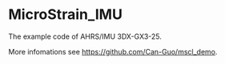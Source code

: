 # MicroStrain_IMU
The example code of AHRS/IMU 3DX-GX3-25.

More infomations see https://github.com/Can-Guo/mscl_demo.
